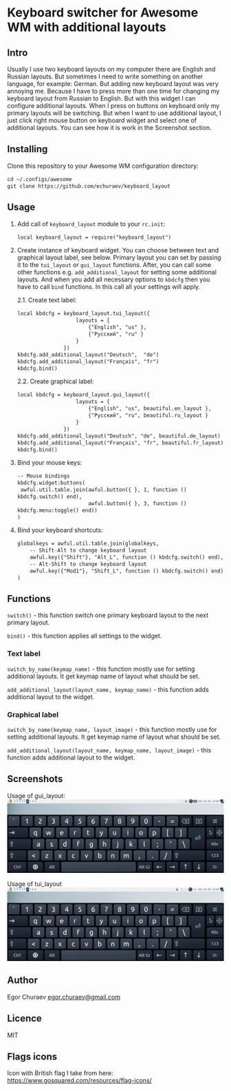 # Keyboard switcher for Awesome WM with additional layouts

## Intro
Usually I use two keyboard layouts on my computer there are English and Russian layouts. But sometimes I need to write something on another language, for example: German.
But adding new keyboard layout was very annoying me. Because I have to press more than one time for changing my keyboard layout from Russian to English.
But with this widget I can configure additional layouts. When I press on buttons on keyboard only my primary layouts will be switching. But when I want to use additional layout, I just click right mouse button on keyboard widget and select one of additional layouts. You can see how it is work in the Screenshot section.

## Installing
Clone this repository to your Awesome WM configuration directory:
```
cd ~/.configs/awesome
git clone https://github.com/echuraev/keyboard_layout
```

## Usage
1. Add call of `keyboard_layout` module to your `rc.init`:
   ```
   local keyboard_layout = require("keyboard_layout")
   ```
2. Create instance of keyboard widget. You can choose between text and graphical layout label, see below. Primary layout you can set by passing it to the `tui_layout` or `gui_layout` functions. After, you can call some other functions e.g. `add_additional_layout` for setting some additional layouts. And when you add all necessary options to `kbdcfg` then you have to call `bind` functions. In this call all your settings will apply.

   2.1. Create text label:
   ```
   local kbdcfg = keyboard_layout.tui_layout({
                      layouts = {
                          {"English", "us" },
                          {"Русский", "ru" }
                      }
                  })
   kbdcfg.add_additional_layout("Deutsch",  "de")
   kbdcfg.add_additional_layout("Français", "fr")
   kbdcfg.bind()
   ```
   2.2. Create graphical label:
   ```
   local kbdcfg = keyboard_layout.gui_layout({
                      layouts = {
                          {"English", "us", beautiful.en_layout },
                          {"Русский", "ru", beautiful.ru_layout }
                      }
                  })
   kbdcfg.add_additional_layout("Deutsch", "de", beautiful.de_layout)
   kbdcfg.add_additional_layout("Français", "fr", beautiful.fr_layout)
   kbdcfg.bind()
   ```
3. Bind your mouse keys:
   ```
   -- Mouse bindings
   kbdcfg.widget:buttons(
    awful.util.table.join(awful.button({ }, 1, function () kbdcfg.switch() end),
                          awful.button({ }, 3, function () kbdcfg.menu:toggle() end))
   )
   ```
4. Bind your keyboard shortcuts:
   ```
   globalkeys = awful.util.table.join(globalkeys,
       -- Shift-Alt to change keyboard layout
       awful.key({"Shift"}, "Alt_L", function () kbdcfg.switch() end),
       -- Alt-Shift to change keyboard layout
       awful.key({"Mod1"}, "Shift_L", function () kbdcfg.switch() end)
   )
   ```

## Functions
`switch()` - this function switch one primary keyboard layout to the next primary layout.

`bind()` - this function applies all settings to the widget.
### Text label
`switch_by_name(keymap_name)` - this function mostly use for setting additional layouts. It get keymap name of layout what should be set.

`add_additional_layout(layout_name, keymap_name)` - this function adds additional layout to the widget.
### Graphical label
`switch_by_name(keymap_name, layout_image)` - this function mostly use for setting additional layouts. It get keymap name of layout what should be set.

`add_additional_layout(layout_name, keymap_name, layout_image)` - this function adds additional layout to the widget.

## Screenshots
Usage of gui_layout:
![Usage of gui_layout.gif](gui_usage.gif)

Usage of tui_layout
![Usage of tui_layout.gif](tui_usage.gif)

## Author
Egor Churaev egor.churaev@gmail.com

## Licence
MIT

## Flags icons
Icon with British flag I take from here: https://www.gosquared.com/resources/flag-icons/


